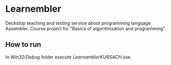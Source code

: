 # Learnembler
Deckstop teaching and testing service about programming language Assembler. Course project for "Basics of algoritmization and programming".
## How to run
In *Win32/Debug* folder execute *LearnamblerKURSACH.exe*.

